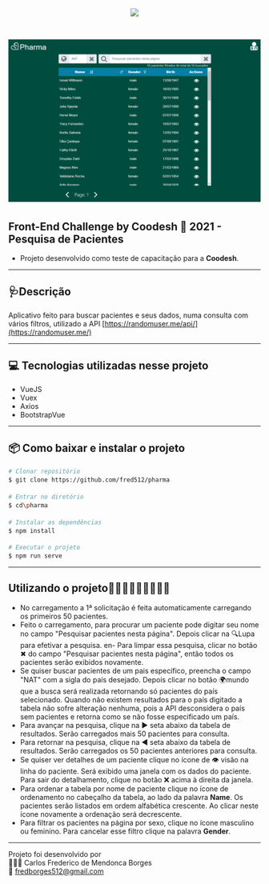 <h1 align="center">
    <img src="https://ik.imagekit.io/6yl4glljrpu/logo2_O6_RGV5el.PNG?updatedAt=1636506037120">
</h1>
<h1 align="center">
    <img src="./src/assets/apresentacao.PNG">
</h1>




## Front-End Challenge by Coodesh 🏅 2021 - Pesquisa de Pacientes
- Projeto desenvolvido como teste de capacitação para a **Coodesh**.
---
## 🩺Descrição
Aplicativo feito para buscar pacientes e seus dados, numa consulta com vários filtros, utilizado a API [https://randomuser.me/api/](https://randomuser.me/)

---

## 💻 Tecnologias utilizadas nesse projeto

- VueJS
- Vuex
- Axios
- BootstrapVue

---

## 📦 Como baixar e instalar o projeto
```bash
# Clonar repositório
$ git clone https://github.com/fred512/pharma

# Entrar no diretório
$ cd\pharma

# Instalar as dependências
$ npm install

# Executar o projeto 
$ npm run serve
```
---

## Utilizando o projeto🏃🏼‍♂️🏃🏼‍♂️🏃🏼‍♂️ 
- No carregamento a 1ª solicitação é feita automaticamente carregando os primeiros 50 pacientes.
- Feito o carregamento, para procurar um paciente pode digitar seu nome no campo "Pesquisar pacientes nesta página". Depois clicar na 🔍Lupa para efetivar a pesquisa.
en- Para limpar essa pesquisa, clicar no botão ✖ do campo "Pesquisar pacientes nesta página", então todos os pacientes serão exibidos novamente.
- Se quiser buscar pacientes de um pais específico, preencha o campo "NAT" com a sigla do país desejado. Depois clicar no botão 🌍mundo que a busca será realizada retornando só pacientes do país selecionado. Quando não existem resultados para o país digitado a tabela não sofre alteração nenhuma, pois a API desconsidera o país sem pacientes e retorna como se não fosse especificado um país.
- Para avançar na pesquisa, clique na ▶ seta abaixo da tabela de resultados. Serão carregados mais 50 pacientes para consulta.
- Para retornar na pesquisa, clique na ◀ seta abaixo da tabela de resultados. Serão carregados os 50 pacientes anteriores para consulta.
- Se quiser ver detalhes de um paciente clique no ícone de 👁 visão na linha do paciente. Será exibido uma janela com os dados do paciente. Para sair do detalhamento, clique no botão ❌ acima à direita da janela.
- Para ordenar a tabela por nome de paciente clique no ícone de ordenamento no cabeçalho da tabela, ao lado da palavra **Name**. Os pacientes serão listados em ordem alfabética crescente. Ao clicar neste ícone novamente a ordenação será decrescente.
- Para filtrar os pacientes na página por sexo, clique no ícone masculino ou feminino. Para cancelar esse filtro clique na palavra **Gender**.

--- 
Projeto foi desenvolvido por \
👨🏻‍🎓 Carlos Frederico de Mendonca Borges\
📧 fredborges512@gmail.com
